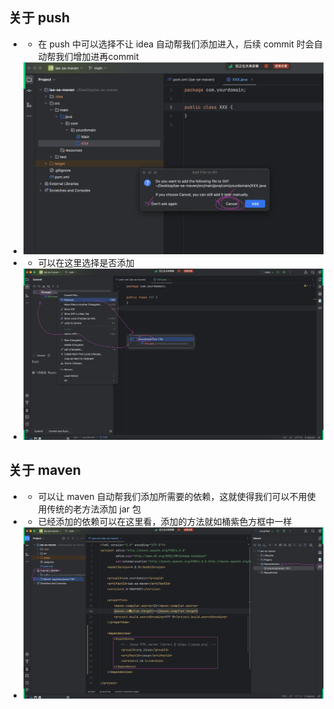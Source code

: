 ## 关于 push
- - 在 push 中可以选择不让 idea 自动帮我们添加进入，后续 commit 时会自动帮我们增加进再commit
- ![img_1.png](img_1.png)
- - 可以在这里选择是否添加
- ![img_2.png](img_2.png)

## 关于 maven
- - 可以让 maven 自动帮我们添加所需要的依赖，这就使得我们可以不用使用传统的老方法添加 jar 包
- - 已经添加的依赖可以在这里看，添加的方法就如桶紫色方框中一样
- ![img_3.png](img_3.png)